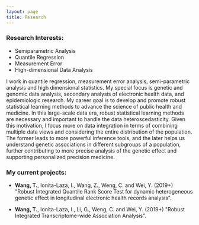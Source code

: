 ```yaml
---
layout: page
title: Research
---
```


### Research Interests:
- Semiparametric Analysis
- Quantile Regression
- Measurement Error
- High-dimensional Data Analysis

I work in quantile regression, measurement error analysis, semi-parametric analysis and high dimensional statistics. My special focus is genetic and genomic data analysis, secondary analysis of electronic health data, and epidemiologic research. My career goal is to develop and promote robust statistical learning methods to advance the science of public health and medicine.
In this large-scale data era, robust statistical learning methods are necessary and important to handle the data heteroscedasticity.  Given this motivation, I focus more on data integration in terms of combining multiple data views and considering the entire distribution of the population. The former leads to more powerful inference tools, and the later helps us understand genetic associations in different subgroups of a population, further contributing to more precise analysis of the genetic effect and supporting personalized precision medicine. 

### My current projects:
- **Wang, T.**, Ionita-Laza, I., Wang, Z., Weng, C. and Wei, Y. (2019+) "Robust Integrated Quantile Rank Score Test for dynamic heterogeneous genetic effect in longitudinal electronic health records analysis". 

- **Wang, T.**, Ionita-Laza, I., Li, G., Weng, C. and Wei, Y. (2019+) "Robust Integrated Transcriptome-wide Association Analysis". 


